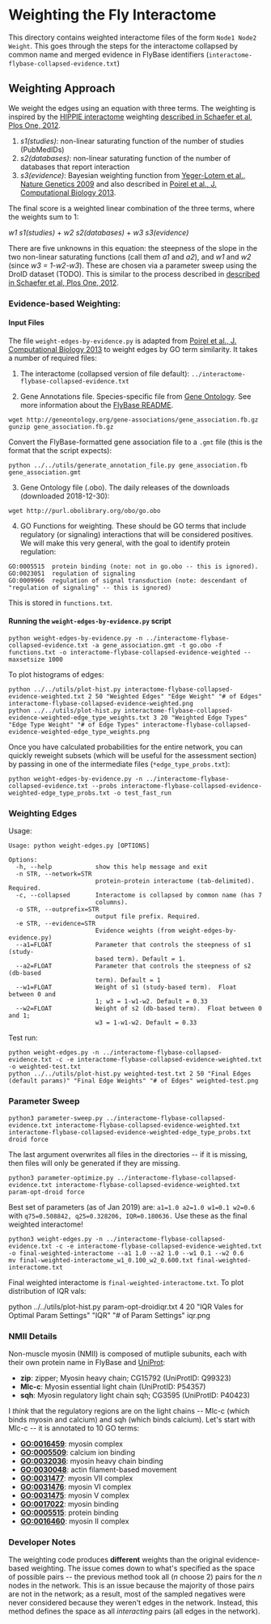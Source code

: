 # Weighting the Fly Interactome

This directory contains weighted interactome files of the form `Node1 Node2 Weight`.  This goes through the steps for the interactome collapsed by common name and merged evidence in FlyBase identifiers (`interactome-flybase-collapsed-evidence.txt`)


## Weighting Approach

We weight the edges using an equation with three terms.  The weighting is inspired by the [HIPPIE interactome](http://cbdm-01.zdv.uni-mainz.de/~mschaefer/hippie/index.php) weighting [described in Schaefer et al, Plos One, 2012](https://journals.plos.org/plosone/article?id=10.1371/journal.pone.0031826).  

1. _s1(studies)_: non-linear saturating function of the number of studies (PubMedIDs)
2. _s2(databases)_: non-linear saturating function of the number of databases that report interaction
3. _s3(evidence)_: Bayesian weighting function from [Yeger-Lotem et al., Nature Genetics 2009](https://doi.org/10.1038/ng.337) and also described in [Poirel et al., J. Computational Biology 2013](https://www.ncbi.nlm.nih.gov/pmc/articles/PMC3646337/).

The final score is a weighted linear combination of the three terms, where the weights sum to 1:

_w1_ _s1(studies)_ + _w2_ _s2(databases)_ + _w3_ _s3(evidence)_

There are five unknowns in this equation: the steepness of the slope in the two non-linear saturating functions (call them _a1_ and _a2_), and _w1_ and _w2_ (since _w3 = 1-w2-w3_).  These are chosen via a parameter sweep using the DroID dataset (TODO).  This is similar to the process described in [described in Schaefer et al, Plos One, 2012](https://journals.plos.org/plosone/article?id=10.1371/journal.pone.0031826).

### Evidence-based Weighting: 

#### Input Files

The file `weight-edges-by-evidence.py` is adapted from [Poirel et al., J. Computational Biology 2013](https://www.ncbi.nlm.nih.gov/pmc/articles/PMC3646337/) to weight edges by GO term similarity.  It takes a number of required files:

1. The interactome (collapsed version of file default): `../interactome-flybase-collapsed-evidence.txt`

2. Gene Annotations file. Species-specific file from [Gene Ontology](http://www.geneontology.org/page/download-go-annotations).  See more information about the [FlyBase README](http://geneontology.org/gene-associations/readme/fb.README).  

```
wget http://geneontology.org/gene-associations/gene_association.fb.gz
gunzip gene_association.fb.gz
```

Convert the FlyBase-formatted gene association file to a `.gmt` file (this is the format that the script expects):

```
python ../../utils/generate_annotation_file.py gene_association.fb gene_association.gmt
```

3. Gene Ontology file (.obo).  The daily releases of the downloads (downloaded 2018-12-30):

```
wget http://purl.obolibrary.org/obo/go.obo
```

4. GO Functions for weighting. These should be GO terms that include regulatory (or signaling) interactions that will be considered positives. We will make this very general, with the goal to identify protein regulation:

```
GO:0005515	protein binding (note: not in go.obo -- this is ignored).
GO:0023051	regulation of signaling
GO:0009966	regulation of signal transduction (note: descendant of "regulation of signaling" -- this is ignored)
```

This is stored in `functions.txt`.

#### Running the `weight-edges-by-evidence.py` script

```
python weight-edges-by-evidence.py -n ../interactome-flybase-collapsed-evidence.txt -a gene_association.gmt -t go.obo -f functions.txt -o interactome-flybase-collapsed-evidence-weighted --maxsetsize 1000
```

To plot histograms of edges:
```
python ../../utils/plot-hist.py interactome-flybase-collapsed-evidence-weighted.txt 2 50 "Weighted Edges" "Edge Weight" "# of Edges" interactome-flybase-collapsed-evidence-weighted.png
python ../../utils/plot-hist.py interactome-flybase-collapsed-evidence-weighted-edge_type_weights.txt 3 20 "Weighted Edge Types" "Edge Type Weight" "# of Edge Types" interactome-flybase-collapsed-evidence-weighted-edge_type_weights.png
```

Once you have calculated probabilities for the entire network, you can quickly reweight subsets (which will be useful for the assessment section) by passing in one of the intermediate files (`*edge_type_probs.txt`):

```
python weight-edges-by-evidence.py -n ../interactome-flybase-collapsed-evidence.txt --probs interactome-flybase-collapsed-evidence-weighted-edge_type_probs.txt -o test_fast_run
```

### Weighting Edges

Usage:
```
Usage: python weight-edges.py [OPTIONS]

Options:
  -h, --help            show this help message and exit
  -n STR, --network=STR
                        protein-protein interactome (tab-delimited). Required.
  -c, --collapsed       Interactome is collapsed by common name (has 7
                        columns).
  -o STR, --outprefix=STR
                        output file prefix. Required.
  -e STR, --evidence=STR
                        Evidence weights (from weight-edges-by-evidence.py)
  --a1=FLOAT            Parameter that controls the steepness of s1 (study-
                        based term). Default = 1.
  --a2=FLOAT            Parameter that controls the steepness of s2 (db-based
                        term). Default = 1
  --w1=FLOAT            Weight of s1 (study-based term).  Float between 0 and
                        1; w3 = 1-w1-w2. Default = 0.33
  --w2=FLOAT            Weight of s2 (db-based term).  Float between 0 and 1;
                        w3 = 1-w1-w2. Default = 0.33
```

Test run:

```
python weight-edges.py -n ../interactome-flybase-collapsed-evidence.txt -c -e interactome-flybase-collapsed-evidence-weighted.txt -o weighted-test.txt
python ../../utils/plot-hist.py weighted-test.txt 2 50 "Final Edges (default params)" "Final Edge Weights" "# of Edges" weighted-test.png
```

### Parameter Sweep

```
python3 parameter-sweep.py ../interactome-flybase-collapsed-evidence.txt interactome-flybase-collapsed-evidence-weighted.txt interactome-flybase-collapsed-evidence-weighted-edge_type_probs.txt droid force
```

The last argument overwrites all files in the directories -- if it is missing, then files will only be generated if they are missing.


```
python3 parameter-optimize.py ../interactome-flybase-collapsed-evidence.txt interactome-flybase-collapsed-evidence-weighted.txt param-opt-droid force
```

Best set of parameters (as of Jan 2019) are:
`a1=1.0 a2=1.0 w1=0.1 w2=0.6` with `q75=0.508842, q25=0.328206, IQR=0.180636.`  Use these as the final weighted interactome!

```
python3 weight-edges.py -n ../interactome-flybase-collapsed-evidence.txt -c -e interactome-flybase-collapsed-evidence-weighted.txt -o final-weighted-interactome --a1 1.0 --a2 1.0 --w1 0.1 --w2 0.6 
mv final-weighted-interactome_w1_0.100_w2_0.600.txt final-weighted-interactome.txt
```

Final weighted interactome is `final-weighted-interactome.txt`.  To plot distribution of IQR vals:

python ../../utils/plot-hist.py param-opt-droidiqr.txt 4 20 "IQR Vales for Optimal Param Settings" "IQR" "# of Param Settings" iqr.png

### NMII Details

Non-muscle myosin (NMII) is composed of mutliple subunits, each with their own protein name in FlyBase and [UniProt](https://www.uniprot.org/uniprot/?query=%22non%20muscle%22%20myosin&fil=organism%3A%22Drosophila+melanogaster+%28Fruit+fly%29+%5B7227%5D%22&sort=score):

- **zip**: zipper; Myosin heavy chain; CG15792 (UniProtID: Q99323)
- **Mlc-c**: Myosin essential light chain (UniProtID: P54357)
- **sqh**: Myosin regulatory light chain sqh; CG3595 (UniProtID: P40423)

I *think* that the regulatory regions are on the light chains -- Mlc-c (which binds myosin and calcium) and sqh (which binds calcium).  Let's start with Mlc-c -- it is annotated to 10 GO terms:

- [**GO:0016459**](http://amigo.geneontology.org/amigo/term/GO:0016459): myosin complex
- [**GO:0005509**](http://amigo.geneontology.org/amigo/term/GO:0005509): calcium ion binding
- [**GO:0032036**](http://amigo.geneontology.org/amigo/term/GO:0032036): myosin heavy chain binding
- [**GO:0030048**](http://amigo.geneontology.org/amigo/term/GO:0030048): actin filament-based movement
- [**GO:0031477**](http://amigo.geneontology.org/amigo/term/GO:0031477): myosin VII complex
- [**GO:0031476**](http://amigo.geneontology.org/amigo/term/GO:0031476): myosin VI complex
- [**GO:0031475**](http://amigo.geneontology.org/amigo/term/GO:0031475): myosin V complex
- [**GO:0017022**](http://amigo.geneontology.org/amigo/term/GO:0017022): myosin binding
- [**GO:0005515**](http://amigo.geneontology.org/amigo/term/GO:0005515): protein binding
- [**GO:0016460**](http://amigo.geneontology.org/amigo/term/GO:0016460): myosin II complex

### Developer Notes

The weighting code produces **different** weights than the original evidence-based weighting. The issue comes down to what's specified as the space of possible pairs -- the previous method took all (_n_ choose 2) pairs for the _n_ nodes in the network.  This is an issue because the majority of those pairs are not in the network; as a result, most of the sampled negatives were never considered because they weren't edges in the network.  Instead, this method defines the space as all _interacting_ pairs (all edges in the network).  
